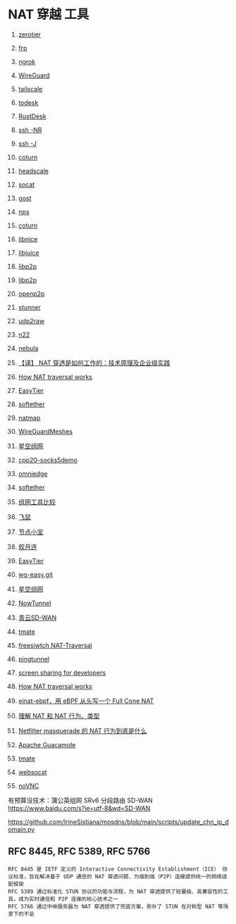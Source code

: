 # NAT 穿越 工具

1. [zerotier](https://www.zerotier.com/)
1. [frp](https://github.com/fatedier/frp.git)
1. [ngrok](https://ngrok.com/docs/getting-started/)
1. [WireGuard](https://github.com/WireGuard)
1. [tailscale](https://tailscale.com/)
1. [todesk](https://www.todesk.com/)
1. [RustDesk](https://rustdesk.com/zh/)
1. [ssh -NR](https://www.baidu.com/s?ie=utf-8&wd=ssh%20-R%20%E9%85%8D%E7%BD%AE%E9%80%89%E9%A1%B9)
1. [ssh -J](https://www.baidu.com/s?ie=utf-8&wd=ssh%20-j%20配置选项)
1. [coturn](https://github.com/coturn/coturn.git)
1. [headscale](https://github.com/juanfont/headscale.git)
1. [socat](http://www.dest-unreach.org/socat/)
1. [gost](https://github.com/go-gost/gost.git)
1. [nps](https://github.com/ehang-io/nps.git)
1. [coturn](https://github.com/coturn/coturn)
1. [libnice](https://github.com/libnice/libnice.git)
1. [libjuice](https://github.com/paullouisageneau/libjuice)
1. [libp2p](https://github.com/libp2p)
1. [libp2p](https://libp2p.io/)
1. [openp2p](https://github.com/openp2p-cn/openp2p)
1. [stunner](https://github.com/firefart/stunner)
1. [udp2raw](https://github.com/wangyu-/udp2raw.git)
1. [n22](https://github.com/ntop/n2n.git)
1. [nebula](https://github.com/slackhq/nebula)
1. [【译】 NAT 穿透是如何工作的：技术原理及企业级实践](https://arthurchiao.art/blog/how-nat-traversal-works-zh/)
1. [How NAT traversal works](https://tailscale.com/blog/how-nat-traversal-works)
1. [EasyTier](https://github.com/EasyTier/EasyTier.git)
1. [softether](https://github.com/EasyTier/EasyTier.git)
1. [natmap](https://github.com/heiher/natmap)
1. [WireGuardMeshes](https://github.com/HarvsG/WireGuardMeshes)
1. [星空组网](https://starvpn.cn/)
2. [cpp20-socks5demo](https://github.com/cnbatch/cpp20-socks5demo.git)
2. [omniedge](https://omniedge.io/)

1. [softether](https://www.softether.org/)
1. [组网工具比较](https://github.com/HarvsG/WireGuardMeshes.git)
1. [飞鼠]()
1. [节点小宝](https://www.iepose.com/)
1. [皎月连](https://www.natpierce.cn/pc/index/index.html)
1. [EasyTier](https://easytier.rs/)
1. [wg-easy.git](https://github.com/wg-easy/wg-easy.git)
1. [星空组网](https://doc.starvpn.cn/#/openWrt)
1. [NowTunnel](https://www.nowtunnel.com/)
1. [青云SD-WAN](https://www.qingcloud.com/products/sdwan/)
1. [tmate](https://github.com/tmate-io/tmate.git)
1. [freesiwtch NAT-Traversal](https://developer.signalwire.com/freeswitch/FreeSWITCH-Explained/Networking/NAT-Traversal_3375417/)
1. [pingtunnel](https://github.com/esrrhs/pingtunnel.git)
1. [screen sharing for developers ](https://github.com/screego/server?tab=readme-ov-file)
1. [How NAT traversal works](https://tailscale.com/blog/how-nat-traversal-works)
1. [einat-ebpf，用 eBPF 从头写一个 Full Cone NAT ](https://eh5.me/zh-cn/blog/einat-introduction/)
1. [理解 NAT 和 NAT 行为、类型](https://eh5.me/zh-cn/blog/nat-behavior-explained/)
1. [Netfilter masquerade 的 NAT 行为到底是什么 ](https://eh5.me/zh-cn/blog/nat-behavior-of-netfilter/)
1. [Apache Guacamole](https://guacamole.apache.org)
1. [tmate](https://tmate.io/)
1. [websocat](https://github.com/vi/websocat)
1. [noVNC](https://github.com/novnc/noVNC)

有预算没技术：蒲公英组网
SRv6 分段路由
SD-WAN  https://www.baidu.com/s?ie=utf-8&wd=SD-WAN

https://github.com/IrineSistiana/mosdns/blob/main/scripts/update_chn_ip_domain.py

## RFC 8445, RFC 5389, RFC 5766

    RFC 8445 是 IETF 定义的 Interactive Connectivity Establishment（ICE）‌ 协议标准，旨在解决基于 UDP 通信的 NAT 穿透问题，为端到端（P2P）连接提供统一的网络适配框架
    RFC 5389 通过标准化 STUN 协议的功能与流程，为 NAT 穿透提供了轻量级、高兼容性的工具，成为实时通信和 P2P 连接的核心技术之一‌
    RFC 5766 通过中继服务器为 NAT 穿透提供了兜底方案，弥补了 STUN 在对称型 NAT 等场景下的不足‌
